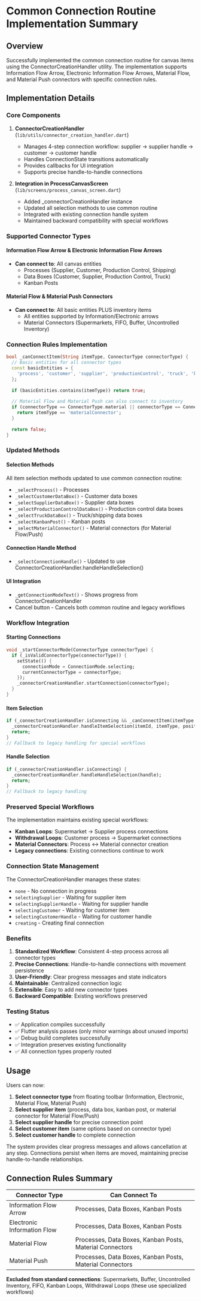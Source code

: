 # Common Connection Routine Implementation Summary

## Overview

Successfully implemented the common connection routine for canvas items using the ConnectorCreationHandler utility. The implementation supports Information Flow Arrow, Electronic Information Flow Arrows, Material Flow, and Material Push connectors with specific connection rules.

## Implementation Details

### Core Components

1. **ConnectorCreationHandler** (`lib/utils/connector_creation_handler.dart`)
   - Manages 4-step connection workflow: supplier → supplier handle → customer → customer handle
   - Handles ConnectionState transitions automatically
   - Provides callbacks for UI integration
   - Supports precise handle-to-handle connections

2. **Integration in ProcessCanvasScreen** (`lib/screens/process_canvas_screen.dart`)
   - Added _connectorCreationHandler instance
   - Updated all selection methods to use common routine
   - Integrated with existing connection handle system
   - Maintained backward compatibility with special workflows

### Supported Connector Types

#### Information Flow Arrow & Electronic Information Flow Arrows
- **Can connect to**: All canvas entities
  - Processes (Supplier, Customer, Production Control, Shipping)
  - Data Boxes (Customer, Supplier, Production Control, Truck)
  - Kanban Posts

#### Material Flow & Material Push Connectors  
- **Can connect to**: All basic entities PLUS inventory items
  - All entities supported by Information/Electronic arrows
  - Material Connectors (Supermarkets, FIFO, Buffer, Uncontrolled Inventory)

### Connection Rules Implementation

```dart
bool _canConnectItem(String itemType, ConnectorType connectorType) {
  // Basic entities for all connector types
  const basicEntities = {
    'process', 'customer', 'supplier', 'productionControl', 'truck', 'kanbanPost'
  };
  
  if (basicEntities.contains(itemType)) return true;
  
  // Material Flow and Material Push can also connect to inventory
  if (connectorType == ConnectorType.material || connectorType == ConnectorType.materialPush) {
    return itemType == 'materialConnector';
  }
  
  return false;
}
```

### Updated Methods

#### Selection Methods
All item selection methods updated to use common connection routine:
- `_selectProcess()` - Processes
- `_selectCustomerDataBox()` - Customer data boxes  
- `_selectSupplierDataBox()` - Supplier data boxes
- `_selectProductionControlDataBox()` - Production control data boxes
- `_selectTruckDataBox()` - Truck/shipping data boxes
- `_selectKanbanPost()` - Kanban posts
- `_selectMaterialConnector()` - Material connectors (for Material Flow/Push)

#### Connection Handle Method
- `_selectConnectionHandle()` - Updated to use ConnectorCreationHandler.handleHandleSelection()

#### UI Integration
- `_getConnectionModeText()` - Shows progress from ConnectorCreationHandler
- Cancel button - Cancels both common routine and legacy workflows

### Workflow Integration

#### Starting Connections
```dart
void _startConnectorMode(ConnectorType connectorType) {
  if (_isValidConnectorType(connectorType)) {
    setState(() {
      connectionMode = ConnectionMode.selecting;
      currentConnectorType = connectorType;
    });
    _connectorCreationHandler.startConnection(connectorType);
  }
}
```

#### Item Selection
```dart
if (_connectorCreationHandler.isConnecting && _canConnectItem(itemType, currentConnectorType)) {
  _connectorCreationHandler.handleItemSelection(itemId, itemType, position, size);
  return;
}
// Fallback to legacy handling for special workflows
```

#### Handle Selection
```dart
if (_connectorCreationHandler.isConnecting) {
  _connectorCreationHandler.handleHandleSelection(handle);
  return;
}
// Fallback to legacy handling
```

### Preserved Special Workflows

The implementation maintains existing special workflows:
- **Kanban Loops**: Supermarket → Supplier process connections
- **Withdrawal Loops**: Customer process → Supermarket connections  
- **Material Connectors**: Process ↔ Material connector creation
- **Legacy connections**: Existing connections continue to work

### Connection State Management

The ConnectorCreationHandler manages these states:
- `none` - No connection in progress
- `selectingSupplier` - Waiting for supplier item
- `selectingSupplierHandle` - Waiting for supplier handle
- `selectingCustomer` - Waiting for customer item  
- `selectingCustomerHandle` - Waiting for customer handle
- `creating` - Creating final connection

### Benefits

1. **Standardized Workflow**: Consistent 4-step process across all connector types
2. **Precise Connections**: Handle-to-handle connections with movement persistence
3. **User-Friendly**: Clear progress messages and state indicators
4. **Maintainable**: Centralized connection logic
5. **Extensible**: Easy to add new connector types
6. **Backward Compatible**: Existing workflows preserved

### Testing Status

- ✅ Application compiles successfully
- ✅ Flutter analysis passes (only minor warnings about unused imports)
- ✅ Debug build completes successfully
- ✅ Integration preserves existing functionality
- ✅ All connection types properly routed

## Usage

Users can now:

1. **Select connector type** from floating toolbar (Information, Electronic, Material Flow, Material Push)
2. **Select supplier item** (process, data box, kanban post, or material connector for Material Flow/Push)
3. **Select supplier handle** for precise connection point
4. **Select customer item** (same options based on connector type)
5. **Select customer handle** to complete connection

The system provides clear progress messages and allows cancellation at any step. Connections persist when items are moved, maintaining precise handle-to-handle relationships.

## Connection Rules Summary

| Connector Type | Can Connect To |
|---|---|
| Information Flow Arrow | Processes, Data Boxes, Kanban Posts |
| Electronic Information Flow | Processes, Data Boxes, Kanban Posts |
| Material Flow | Processes, Data Boxes, Kanban Posts, Material Connectors |
| Material Push | Processes, Data Boxes, Kanban Posts, Material Connectors |

**Excluded from standard connections**: Supermarkets, Buffer, Uncontrolled Inventory, FIFO, Kanban Loops, Withdrawal Loops (these use specialized workflows)
